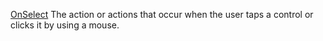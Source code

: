 [OnSelect](filename.md) The action or actions that occur when the user taps a control or clicks it by using a mouse.
